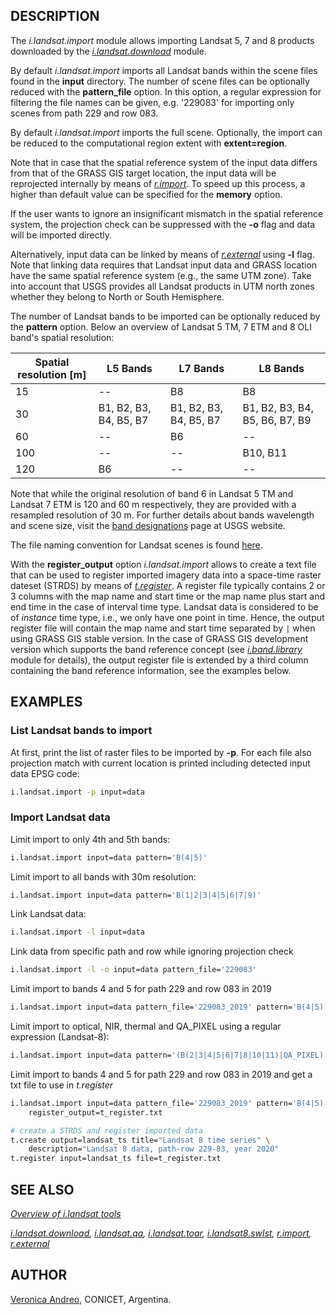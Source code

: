 ## DESCRIPTION

The *i.landsat.import* module allows importing Landsat 5, 7 and 8
products downloaded by the *[i.landsat.download](i.landsat.download.md)*
module.

By default *i.landsat.import* imports all Landsat bands within the scene
files found in the **input** directory. The number of scene files can be
optionally reduced with the **pattern\_file** option. In this option, a
regular expression for filtering the file names can be given, e.g.
'229083' for importing only scenes from path 229 and row 083.

By default *i.landsat.import* imports the full scene. Optionally, the
import can be reduced to the computational region extent with
**extent=region**.

Note that in case that the spatial reference system of the input data
differs from that of the GRASS GIS target location, the input data will
be reprojected internally by means of
*[r.import](https://grass.osgeo.org/grass-stable/manuals/r.import.html)*.
To speed up this process, a higher than default value can be specified
for the **memory** option.

If the user wants to ignore an insignificant mismatch in the spatial
reference system, the projection check can be suppressed with the **-o**
flag and data will be imported directly.

Alternatively, input data can be linked by means of
*[r.external](https://grass.osgeo.org/grass-stable/manuals/r.external.html)*
using **-l** flag. Note that linking data requires that Landsat input
data and GRASS location have the same spatial reference system (e.g.,
the same UTM zone). Take into account that USGS provides all Landsat
products in UTM north zones whether they belong to North or South
Hemisphere.

The number of Landsat bands to be imported can be optionally reduced by
the **pattern** option. Below an overview of Landsat 5 TM, 7 ETM and 8
OLI band's spatial resolution:

| Spatial resolution \[m\] | L5 Bands               | L7 Bands               | L8 Bands                       |
| ------------------------ | ---------------------- | ---------------------- | ------------------------------ |
| 15                       | \--                    | B8                     | B8                             |
| 30                       | B1, B2, B3, B4, B5, B7 | B1, B2, B3, B4, B5, B7 | B1, B2, B3, B4, B5, B6, B7, B9 |
| 60                       | \--                    | B6                     | \--                            |
| 100                      | \--                    | \--                    | B10, B11                       |
| 120                      | B6                     | \--                    | \--                            |

Note that while the original resolution of band 6 in Landsat 5 TM and
Landsat 7 ETM is 120 and 60 m respectively, they are provided with a
resampled resolution of 30 m. For further details about bands wavelength
and scene size, visit the [band
designations](https://www.usgs.gov/faqs/what-are-band-designations-landsat-satellites?qt-news_science_products=0#qt-news_science_products)
page at USGS website.

The file naming convention for Landsat scenes is found
[here](https://www.usgs.gov/faqs/what-naming-convention-landsat-collections-level-1-scenes).

With the **register\_output** option *i.landsat.import* allows to create
a text file that can be used to register imported imagery data into a
space-time raster dateset (STRDS) by means of
*[t.register](https://grass.osgeo.org/grass-stable/manuals/t.register.html)*.
A register file typically contains 2 or 3 columns with the map name and
start time or the map name plus start and end time in the case of
interval time type. Landsat data is considered to be of *instance* time
type, i.e., we only have one point in time. Hence, the output register
file will contain the map name and start time separated by `|` when
using GRASS GIS stable version. In the case of GRASS GIS development
version which supports the band reference concept (see
*[i.band.library](https://grass.osgeo.org/grass-devel/manuals/i.band.library.html)*
module for details), the output register file is extended by a third
column containing the band reference information, see the examples
below.

## EXAMPLES

### List Landsat bands to import

At first, print the list of raster files to be imported by **-p**. For
each file also projection match with current location is printed
including detected input data EPSG code:

```sh
i.landsat.import -p input=data
```

### Import Landsat data

Limit import to only 4th and 5th bands:

```sh
i.landsat.import input=data pattern='B(4|5)'
```

Limit import to all bands with 30m resolution:

```sh
i.landsat.import input=data pattern='B(1|2|3|4|5|6|7|9)'
```

Link Landsat data:

```sh
i.landsat.import -l input=data
```

Link data from specific path and row while ignoring projection check

```sh
i.landsat.import -l -o input=data pattern_file='229083'
```

Limit import to bands 4 and 5 for path 229 and row 083 in 2019

```sh
i.landsat.import input=data pattern_file='229083_2019' pattern='B(4|5)'
```

Limit import to optical, NIR, thermal and QA\_PIXEL using a regular
expression (Landsat-8):

```sh
i.landsat.import input=data pattern='(B(2|3|4|5|6|7|8|10|11)|QA_PIXEL)'
```

Limit import to bands 4 and 5 for path 229 and row 083 in 2019 and get a
txt file to use in *t.register*

```sh
i.landsat.import input=data pattern_file='229083_2019' pattern='B(4|5)' \
    register_output=t_register.txt

# create a STRDS and register imported data
t.create output=landsat_ts title="Landsat 8 time series" \
    description="Landsat 8 data, path-row 229-83, year 2020"
t.register input=landsat_ts file=t_register.txt
```

## SEE ALSO

*[Overview of i.landsat tools](i.landsat.md)*

*[i.landsat.download](i.landsat.download.md),
[i.landsat.qa](i.landsat.qa.md),
[i.landsat.toar](https://grass.osgeo.org/grass-stable/manuals/i.landsat.toar.html),
[i.landsat8.swlst](https://grass.osgeo.org/grass-stable/manuals/addons/i.landsat8.swlst.html),
[r.import](https://grass.osgeo.org/grass-stable/manuals/r.import.html),
[r.external](https://grass.osgeo.org/grass-stable/manuals/r.external.html)*

## AUTHOR

[Veronica Andreo](https://veroandreo.gitlab.io/), CONICET, Argentina.

